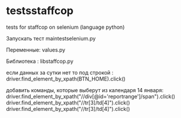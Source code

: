 # testsstaffcop
tests for staffcop on selenium (language python)

Запускать тест 
maintestselenium.py

Переменные:
values.py

Библиотека :
libstaffcop.py

если данных за сутки нет то под строкой :
driver.find_element_by_xpath(BTN_HOME).click()

добавить команды, которые выберут из календаря 14 января:
driver.find_element_by_xpath("//div[@id='reportrange']/span").click()
driver.find_element_by_xpath("//tr[3]/td[4]").click()
driver.find_element_by_xpath("//tr[3]/td[4]").click()
